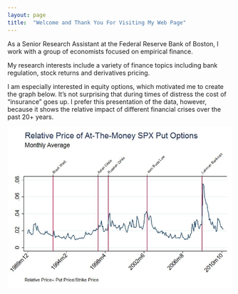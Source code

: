 ```yaml
---
layout: page
title:  "Welcome and Thank You For Visiting My Web Page"
---
```

As a Senior Research Assistant at the Federal Reserve Bank of Boston, I work with a group of economists focused on empirical finance.

My research interests include a variety of finance topics including bank regulation, stock returns and derivatives pricing.

I am especially interested in equity options, which motivated me to create the graph below.  It’s not surprising that during times of distress  the cost of “insurance” goes up.  I prefer this presentation of the data, however, because it shows the relative impact of different financial crises over the past 20+ years.

![Relative Price of At-The-Money SPX Put Options](/images/Put_Graph.jpg)
